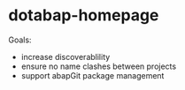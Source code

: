 # dotabap-homepage

Goals:
* increase discoverablility
* ensure no name clashes between projects
* support abapGit package management
